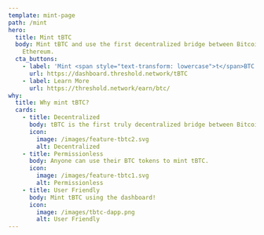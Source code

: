 ```yaml
---
template: mint-page
path: /mint
hero:
  title: Mint tBTC
  body: Mint tBTC and use the first decentralized bridge between Bitcoin and
    Ethereum.
  cta_buttons:
    - label: 'Mint <span style="text-transform: lowercase">t</span>BTC'
      url: https://dashboard.threshold.network/tBTC
    - label: Learn More
      url: https://threshold.network/earn/btc/
why:
  title: Why mint tBTC?
  cards:
    - title: Decentralized
      body: tBTC is the first truly decentralized bridge between Bitcoin and Ethereum.
      icon:
        image: /images/feature-tbtc2.svg
        alt: Decentralized
    - title: Permissionless
      body: Anyone can use their BTC tokens to mint tBTC.
      icon:
        image: /images/feature-tbtc1.svg
        alt: Permissionless
    - title: User Friendly
      body: Mint tBTC using the dashboard!
      icon:
        image: /images/tbtc-dapp.png
        alt: User Friendly
---
```

